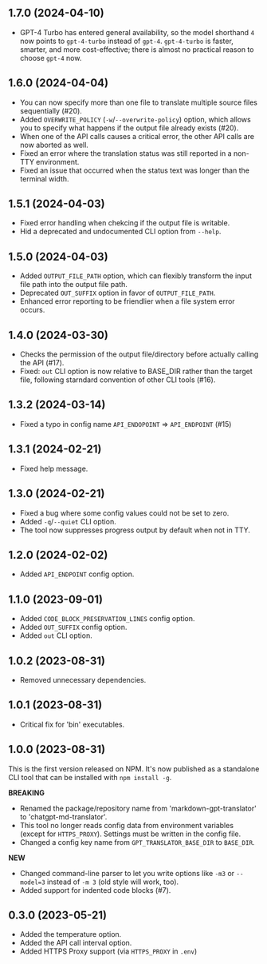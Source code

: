 ## 1.7.0 (2024-04-10)

- GPT-4 Turbo has entered general availability, so the model shorthand `4` now points to `gpt-4-turbo` instead of `gpt-4`. `gpt-4-turbo` is faster, smarter, and more cost-effective; there is almost no practical reason to choose `gpt-4` now.

## 1.6.0 (2024-04-04)

- You can now specify more than one file to translate multiple source files sequentially (#20).
- Added `OVERWRITE_POLICY` (`-w`/`--overwrite-policy`) option, which allows you to specify what happens if the output file already exists (#20).
- When one of the API calls causes a critical error, the other API calls are now aborted as well.
- Fixed an error where the translation status was still reported in a non-TTY environment.
- Fixed an issue that occurred when the status text was longer than the terminal width.

## 1.5.1 (2024-04-03)

- Fixed error handling when chekcing if the output file is writable.
- Hid a deprecated and undocumented CLI option from `--help`.

## 1.5.0 (2024-04-03)

- Added `OUTPUT_FILE_PATH` option, which can flexibly transform the input file path into the output file path.
- Deprecated `OUT_SUFFIX` option in favor of `OUTPUT_FILE_PATH`.
- Enhanced error reporting to be friendlier when a file system error occurs.

## 1.4.0 (2024-03-30)

- Checks the permission of the output file/directory before actually calling the API (#17).
- Fixed: `out` CLI option is now relative to BASE_DIR rather than the target file, following starndard convention of other CLI tools (#16).

## 1.3.2 (2024-03-14)

- Fixed a typo in config name `API_ENDOPOINT` => `API_ENDPOINT` (#15)

## 1.3.1 (2024-02-21)

- Fixed help message.

## 1.3.0 (2024-02-21)

- Fixed a bug where some config values could not be set to zero.
- Added `-q`/`--quiet` CLI option.
- The tool now suppresses progress output by default when not in TTY.

## 1.2.0 (2024-02-02)

- Added `API_ENDPOINT` config option.

## 1.1.0 (2023-09-01)

- Added `CODE_BLOCK_PRESERVATION_LINES` config option.
- Added `OUT_SUFFIX` config option.
- Added `out` CLI option.

## 1.0.2 (2023-08-31)

- Removed unnecessary dependencies.

## 1.0.1 (2023-08-31)

- Critical fix for 'bin' executables.

## 1.0.0 (2023-08-31)

This is the first version released on NPM. It's now published as a standalone CLI tool that can be installed with `npm install -g`.

**BREAKING**

- Renamed the package/repository name from 'markdown-gpt-translator' to 'chatgpt-md-translator'.
- This tool no longer reads config data from environment variables (except for `HTTPS_PROXY`). Settings must be written in the config file.
- Changed a config key name from `GPT_TRANSLATOR_BASE_DIR` to `BASE_DIR`.

**NEW**

- Changed command-line parser to let you write options like `-m3` or `--model=3` instead of `-m 3` (old style will work, too).
- Added support for indented code blocks (#7).

## 0.3.0 (2023-05-21)

- Added the temperature option.
- Added the API call interval option.
- Added HTTPS Proxy support (via `HTTPS_PROXY` in `.env`)
